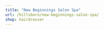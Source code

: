 ```yaml
---
title: "New Beginnings Salon Spa"
url: /hillsboro/new-beginnings-salon-spa/
shop: hairdresser
---
```

